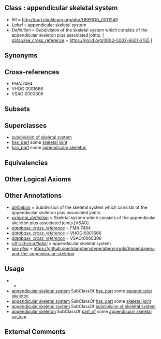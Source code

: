 
## Class : appendicular skeletal system

 * *IRI* = http://purl.obolibrary.org/obo/UBERON_0011249
 * *Label* = appendicular skeletal system
 * *Definition* = Subdivision of the skeletal system which consists of the appendicular skeleton plus associated joints. [ [database_cross_reference](../../ef/oboInOwl#hasDbXref.md) = https://orcid.org/0000-0002-6601-2165 ]

## Synonyms


## Cross-references

 * FMA:7484
 * VHOG:0001666
 * VSAO:0000306

## Subsets


## Superclasses

 * [subdivision of skeletal system](../../UBERON/75/UBERON_0000075.md)
 * [has_part](../../BFO/51/BFO_0000051.md) some [skeletal joint](../../UBERON/82/UBERON_0000982.md)
 * [has_part](../../BFO/51/BFO_0000051.md) some [appendicular skeleton](../../UBERON/91/UBERON_0002091.md)

## Equivalencies


## Other Logical Axioms


## Other Annotations

 * *[definition](../../IAO/15/IAO_0000115.md)* = Subdivision of the skeletal system which consists of the appendicular skeleton plus associated joints.
 * *[external_definition](../../UBPROP/01/UBPROP_0000001.md)* = Skeletal system which consists of the appendicular skeleton plus associated joints.[VSAO]
 * *[database_cross_reference](../../ef/oboInOwl#hasDbXref.md)* = FMA:7484
 * *[database_cross_reference](../../ef/oboInOwl#hasDbXref.md)* = VHOG:0001666
 * *[database_cross_reference](../../ef/oboInOwl#hasDbXref.md)* = VSAO:0000306
 * *[rdf-schema#label](../../el/rdf-schema#label.md)* = appendicular skeletal system
 * *[see also](../../so/rdf-schema#seeAlso.md)* = https://github.com/obophenotype/uberon/wiki/Appendages-and-the-appendicular-skeleton

## Usage

 * -
 * [appendicular skeletal system](../../UBERON/49/UBERON_0011249.md) SubClassOf [has_part](../../BFO/51/BFO_0000051.md) some [appendicular skeleton](../../UBERON/91/UBERON_0002091.md)
 * [appendicular skeletal system](../../UBERON/49/UBERON_0011249.md) SubClassOf [has_part](../../BFO/51/BFO_0000051.md) some [skeletal joint](../../UBERON/82/UBERON_0000982.md)
 * [appendicular skeletal system](../../UBERON/49/UBERON_0011249.md) SubClassOf [subdivision of skeletal system](../../UBERON/75/UBERON_0000075.md)
 * [appendicular skeleton](../../UBERON/91/UBERON_0002091.md) SubClassOf [part_of](../../BFO/50/BFO_0000050.md) some [appendicular skeletal system](../../UBERON/49/UBERON_0011249.md)

## External Comments

